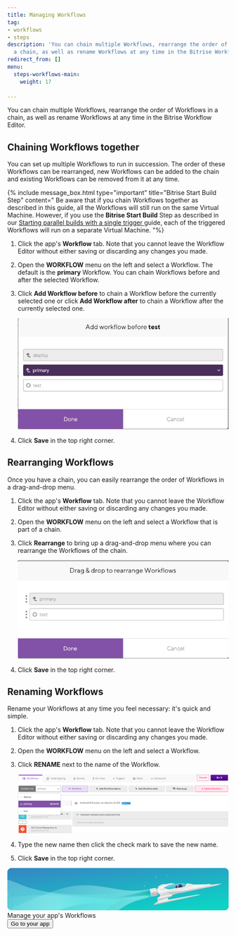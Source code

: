```yaml
---
title: Managing Workflows
tag:
- workflows
- steps
description: 'You can chain multiple Workflows, rearrange the order of Workflows in
  a chain, as well as rename Workflows at any time in the Bitrise Workflow Editor. '
redirect_from: []
menu:
  steps-workflows-main:
    weight: 17

---
```

You can chain multiple Workflows, rearrange the order of Workflows in a chain, as well as rename Workflows at any time in the Bitrise Workflow Editor.

## Chaining Workflows together

You can set up multiple Workflows to run in succession. The order of these Workflows can be rearranged, new Workflows can be added to the chain and existing Workflows can be removed from it at any time.

{% include message_box.html type="important" title="Bitrise Start Build Step" content="
Be aware that if you chain Workflows together as described in this guide, all the Workflows will still run on the same Virtual Machine. However, if you use the **Bitrise Start Build** Step as described in our [Starting parallel builds with a single trigger ](/builds/triggering-builds/trigger-multiple-workflows) guide, each of the triggered Workflows will run on a separate Virtual Machine. "%}

1. Click the app's **Workflow** tab. Note that you cannot leave the Workflow Editor without either saving or discarding any changes you made.
2. Open the **WORKFLOW** menu on the left and select a Workflow. The default is the **primary** Workflow. You can chain Workflows before and after the selected Workflow.
3. Click **Add Workflow before** to chain a Workflow before the currently selected one or click **Add Workflow after** to chain a Workflow after the currently selected one.

   ![](/img/chaining.jpg)
4. Click **Save** in the top right corner.

## Rearranging Workflows

Once you have a chain, you can easily rearrange the order of Workflows in a drag-and-drop menu.

1. Click the app's **Workflow** tab. Note that you cannot leave the Workflow Editor without either saving or discarding any changes you made.
2. Open the **WORKFLOW** menu on the left and select a Workflow that is part of a chain.
3. Click **Rearrange** to bring up a drag-and-drop menu where you can rearrange the Workflows of the chain.

   ![](/img/rearrange.png)
4. Click **Save** in the top right corner.

## Renaming Workflows

Rename your Workflows at any time you feel necessary: it's quick and simple.

1. Click the app's **Workflow** tab. Note that you cannot leave the Workflow Editor without either saving or discarding any changes you made.
2. Open the **WORKFLOW** menu on the left and select a Workflow.
3. Click **RENAME** next to the name of the Workflow.

   ![](/img/rename-Workflow.png)
4. Type the new name then click the check mark to save the new name.
5. Click **Save** in the top right corner.

<div class="banner">
<img src="/assets/images/banner-bg-888x170.png" style="border: none;">
<div class="deploy-text">Manage your app's Workflows</div>
<a target="_blank" href="https://app.bitrise.io/dashboard/builds"><button class="button">Go to your app</button></a>
</div>